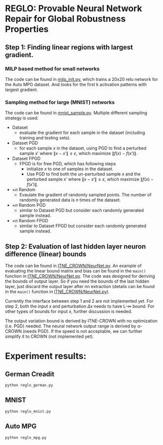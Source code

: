 # REGLO: Provable Neural Network Repair for Global Robustness Properties

## Step 1: Finding linear regions with largest gradient.

### MILP based method for small networks
The code can be found in [milp_init.py](milp_init.py), which trains a 20x20 relu network for the Auto MPG dataset. And looks for the first k activation patterns with largest gradient.

### Sampling method for large (MNIST) networks
The code can be found in [mnist_sample.py](mnist_sample.py). Multiple different sampling strategy is used:
- Dataset
    - evaluate the gradient for each sample in the dataset (including training and testing sets).
- Dataset PGD
    - for each sample $x$ in the dataset, using PGD to find a perturbed sample $x'$ where $\|x-x'\|\leq \varepsilon$, which maximize $\|f(x) - f(x')\|$.
- Dataset FPGD
    - FPGD is for free PGD, which has following steps
        - initialize $x$ to one of samples in the dataset. 
        - Use PGD to find both the un-perturbed sample $x$ and the perturbed sample $x'$ where $\|x-x'\|\leq \varepsilon$, which maximize $\|f(x) - f(x')\|$.
- $\times n$ Random
    - Evaulate the gradient of randomly sampled points. The number of randomly generated data is $n$ times of the dataset.
- $\times n$ Random PGD
    - similar to Dataset PGD but consider each randomly generated sample instead.
- $\times n$ Random FPGD
    - similar to Dataset FPGD but consider each randomly generated sample instead.

## Step 2: Evaluation of last hidden layer neuron difference (linear) bounds

The code can be found in [ITNE_CROWN/NeurNet.py](ITNE_CROWN/NeurNet.py). An example of evaluating the linear bound matrix and bias can be found in the `main()` function in [ITNE_CROWN/NeurNet.py](ITNE_CROWN/NeurNet.py). The code was designed for deriving the bounds of output layer. So if you need the bounds of the last hidden layer, just discard the output layer after nn extraction (details can be found in the `main()` function in [ITNE_CROWN/NeurNet.py](ITNE_CROWN/NeurNet.py)).

Currently the interface between step 1 and 2 are not implemented yet. For step 2, both the input $x$ and perturbation $\Delta x$ needs to have L-$\infty$ bound. For other types of bounds for input $x$, further discussion is needed.

The output variation bound is derived by ITNE-CROWN with no optimization (i.e. PGD) needed. The neural network output range is derived by $\alpha$-CROWN (needs PGD). If the speed is not acceptable, we can further simplify it to CROWN (not implemented yet).

# Experiment results:

## German Creadit
```
python reglo_german.py
```

## MNIST
```
python reglo_mnist.py
```

## Auto MPG
```
python reglo_mpg.py
```
